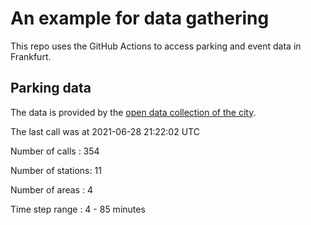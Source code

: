 # An example for data gathering

This repo uses the GitHub Actions to access parking and event data in Frankfurt.

## Parking data
The data is provided by the [open data collection of the city](https://www.offenedaten.frankfurt.de/).

The last call was at 2021-06-28 21:22:02 UTC

Number of calls   : 354

Number of stations:  11

Number of areas   :   4

Time step range   :   4 -  85 minutes

